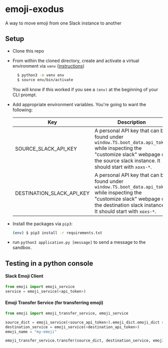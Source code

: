 # emoji-exodus
A way to move emoji from one Slack instance to another


## Setup

- Clone this repo

- From within the cloned directory, create and activate a virtual environment via `venv` ([instructions](https://packaging.python.org/guides/installing-using-pip-and-virtual-environments/))

  ```sh
    $ python3 -m venv env
    $ source env/bin/activate
  ```
  You will know if this worked if you see a `(env)` at the beginning of your CLI prompt.

- Add appropriate environment variables.  You're going to want the following:

  | Key  | Description |
  | ------------- | ------------- |
  | SOURCE_SLACK_API_KEY  | A personal API key that can be found under `window.TS.boot_data.api_token` while inspecting the "customize slack" webpage of the source slack instance.  It should start with `xoxs-*`. |
  | DESTINATION_SLACK_API_KEY  | A personal API key that can be found under `window.TS.boot_data.api_token` while inspecting the "customize slack" webpage of the destination slack instance.  It should start with `xoxs-*`. |


- Install the packages via `pip3`:

  ```sh
  (env) $ pip3 install -r requirements.txt
  ```

- run `python3 application.py [message]` to send a message to the sandbox.


## Testing in a python console
#### Slack Emoji Client
```python
from emoji import emoji_service
service = emoji_service(<api_token>)
```

#### Emoji Transfer Service (for transferring emoji)
```python
from emoji import emoji_transfer_service, emoji_service

source_dict = emoji_service(<source_api_token>).emoji_dict.emoji_dict # don't ask.
destination_service = emoji_service(<destination_api_token>)
emoji_name = "my-emoji"

emoji_transfer_service.transfer(source_dict, destination_service, emoji_name)
```
